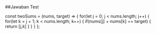 ##Jawaban Test


const twoSums = (nums, target) => {
    for(let j = 0; j < nums.length; j++) {
        for(let k = j + 1; k < nums.length; k++) {
            if(nums[j] + nums[k] == target) {
                return [j,k]
            }
        }
    }
};
